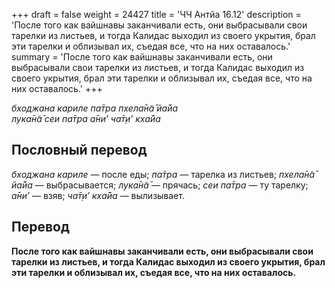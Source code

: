 +++
draft = false
weight = 24427
title = 'ЧЧ Антйа 16.12'
description = 'После того как вайшнавы заканчивали есть, они выбрасывали свои тарелки из листьев, и тогда Калидас выходил из своего укрытия, брал эти тарелки и облизывал их, съедая все, что на них оставалось.'
summary = 'После того как вайшнавы заканчивали есть, они выбрасывали свои тарелки из листьев, и тогда Калидас выходил из своего укрытия, брал эти тарелки и облизывал их, съедая все, что на них оставалось.'
+++

_бходжана кариле па̄тра пхела̄н̃а̄ йа̄йа  
лука̄н̃а̄ сеи па̄тра а̄ни’ ча̄т̣и’ кха̄йа_

## Пословный перевод

_бходжана_ _кариле_ — после еды; _па̄тра_ — тарелка из листьев; _пхела̄н̃а̄_ _йа̄йа_ — выбрасывается; _лука̄н̃а̄_ — прячась; _сеи_ _па̄тра_ — ту тарелку; _а̄ни’_ — взяв; _ча̄т̣и’_ _кха̄йа_ — вылизывает.

## Перевод

**После того как вайшнавы заканчивали есть, они выбрасывали свои тарелки из листьев, и тогда Калидас выходил из своего укрытия, брал эти тарелки и облизывал их, съедая все, что на них оставалось.**

